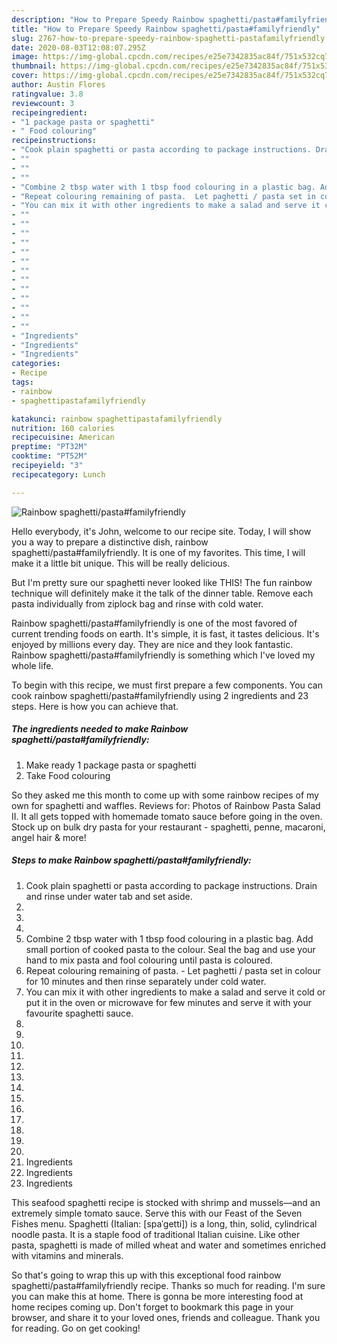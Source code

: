 ```yaml
---
description: "How to Prepare Speedy Rainbow spaghetti/pasta#familyfriendly"
title: "How to Prepare Speedy Rainbow spaghetti/pasta#familyfriendly"
slug: 2767-how-to-prepare-speedy-rainbow-spaghetti-pastafamilyfriendly
date: 2020-08-03T12:08:07.295Z
image: https://img-global.cpcdn.com/recipes/e25e7342835ac84f/751x532cq70/rainbow-spaghettipastafamilyfriendly-recipe-main-photo.jpg
thumbnail: https://img-global.cpcdn.com/recipes/e25e7342835ac84f/751x532cq70/rainbow-spaghettipastafamilyfriendly-recipe-main-photo.jpg
cover: https://img-global.cpcdn.com/recipes/e25e7342835ac84f/751x532cq70/rainbow-spaghettipastafamilyfriendly-recipe-main-photo.jpg
author: Austin Flores
ratingvalue: 3.8
reviewcount: 3
recipeingredient:
- "1 package pasta or spaghetti"
- " Food colouring"
recipeinstructions:
- "Cook plain spaghetti or pasta according to package instructions. Drain and rinse under water tab and set aside."
- ""
- ""
- ""
- "Combine 2 tbsp water with 1 tbsp food colouring in a plastic bag. Add small portion of cooked pasta to the colour. Seal the bag and use your hand to mix pasta and fool colouring until pasta is coloured."
- "Repeat colouring remaining of pasta.  Let paghetti / pasta set in colour for 10 minutes and then rinse separately under cold water."
- "You can mix it with other ingredients to make a salad and serve it cold or put it in the oven or microwave for few minutes and serve it with your favourite spaghetti sauce."
- ""
- ""
- ""
- ""
- ""
- ""
- ""
- ""
- ""
- ""
- ""
- ""
- ""
- "Ingredients"
- "Ingredients"
- "Ingredients"
categories:
- Recipe
tags:
- rainbow
- spaghettipastafamilyfriendly

katakunci: rainbow spaghettipastafamilyfriendly 
nutrition: 160 calories
recipecuisine: American
preptime: "PT32M"
cooktime: "PT52M"
recipeyield: "3"
recipecategory: Lunch

---
```



![Rainbow spaghetti/pasta#familyfriendly](https://img-global.cpcdn.com/recipes/e25e7342835ac84f/751x532cq70/rainbow-spaghettipastafamilyfriendly-recipe-main-photo.jpg)

Hello everybody, it's John, welcome to our recipe site. Today, I will show you a way to prepare a distinctive dish, rainbow spaghetti/pasta#familyfriendly. It is one of my favorites. This time, I will make it a little bit unique. This will be really delicious.

But I&#39;m pretty sure our spaghetti never looked like THIS! The fun rainbow technique will definitely make it the talk of the dinner table. Remove each pasta individually from ziplock bag and rinse with cold water.

Rainbow spaghetti/pasta#familyfriendly is one of the most favored of current trending foods on earth. It's simple, it is fast, it tastes delicious. It's enjoyed by millions every day. They are nice and they look fantastic. Rainbow spaghetti/pasta#familyfriendly is something which I've loved my whole life.


To begin with this recipe, we must first prepare a few components. You can cook rainbow spaghetti/pasta#familyfriendly using 2 ingredients and 23 steps. Here is how you can achieve that.

<!--inarticleads1-->

##### The ingredients needed to make Rainbow spaghetti/pasta#familyfriendly:

1. Make ready 1 package pasta or spaghetti
1. Take  Food colouring


So they asked me this month to come up with some rainbow recipes of my own for spaghetti and waffles. Reviews for: Photos of Rainbow Pasta Salad II. It all gets topped with homemade tomato sauce before going in the oven. Stock up on bulk dry pasta for your restaurant - spaghetti, penne, macaroni, angel hair &amp; more! 

<!--inarticleads2-->

##### Steps to make Rainbow spaghetti/pasta#familyfriendly:

1. Cook plain spaghetti or pasta according to package instructions. Drain and rinse under water tab and set aside.
1. 
1. 
1. 
1. Combine 2 tbsp water with 1 tbsp food colouring in a plastic bag. Add small portion of cooked pasta to the colour. Seal the bag and use your hand to mix pasta and fool colouring until pasta is coloured.
1. Repeat colouring remaining of pasta.  - Let paghetti / pasta set in colour for 10 minutes and then rinse separately under cold water.
1. You can mix it with other ingredients to make a salad and serve it cold or put it in the oven or microwave for few minutes and serve it with your favourite spaghetti sauce.
1. 
1. 
1. 
1. 
1. 
1. 
1. 
1. 
1. 
1. 
1. 
1. 
1. 
1. Ingredients
1. Ingredients
1. Ingredients


This seafood spaghetti recipe is stocked with shrimp and mussels—and an extremely simple tomato sauce. Serve this with our Feast of the Seven Fishes menu. Spaghetti (Italian: [spaˈɡetti]) is a long, thin, solid, cylindrical noodle pasta. It is a staple food of traditional Italian cuisine. Like other pasta, spaghetti is made of milled wheat and water and sometimes enriched with vitamins and minerals. 

So that's going to wrap this up with this exceptional food rainbow spaghetti/pasta#familyfriendly recipe. Thanks so much for reading. I'm sure you can make this at home. There is gonna be more interesting food at home recipes coming up. Don't forget to bookmark this page in your browser, and share it to your loved ones, friends and colleague. Thank you for reading. Go on get cooking!
